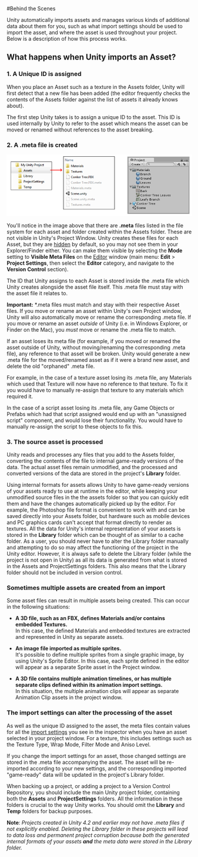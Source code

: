 #Behind the Scenes

Unity automatically imports assets and manages various kinds of additional data about them for you, such as what import settings should be used to import the asset, and where the asset is used throughout your project. Below is a description of how this process works.

## What happens when Unity imports an Asset?

### 1. A Unique ID is assigned

When you place an Asset such as a texture in the Assets folder, Unity will first detect that a new file has been added (the editor frequently checks the contents of the Assets folder against the list of assets it already knows about).

The first step Unity takes is to assign a unique ID to the asset. This ID is used internally by Unity to refer to the asset which means the asset can be moved or renamed without references to the asset breaking.

### 2. A .meta file is created

![The relationship between the Assets Folder in your Unity Project on your computer, and the Project Window within Unity](../uploads/Main/AssetWorkflowFolderAndProjectWindow.png)

You'll notice in the image above that there are **.meta** files listed in the file system for each asset and folder created within the Assets folder. These are not visible in Unity's Project Window. Unity creates these files for each Asset, but they are [hidden](https://en.wikipedia.org/wiki/Hidden_file_and_hidden_directory) by default, so you may not see them in your Explorer/Finder either. You can make them visible by selecting the **Mode** setting to **Visible Meta Files** on the [Editor](class-EditorManager) window (main menu: **Edit** > **Project Settings**, then select the **Editor** category, and navigate to the **Version Control** section).

The ID that Unity assigns to each Asset is stored inside the .meta file which Unity creates alongside the asset file itself. This .meta file must stay with the asset file it relates to.

**Important:** *.meta files must match and stay with their respective Asset files. If you move or rename an asset within Unity's own Project window, Unity will also automatically move or rename the corresponding .meta file. If you move or rename an asset *outside* of Unity (i.e. in Windows Explorer, or Finder on the Mac), you *must* move or rename the .meta file to match.

If an asset loses its meta file (for example, if you moved or renamed the asset outside of Unity, without moving/renaming the corresponding .meta file), any reference to that asset will be broken. Unity would generate a new .meta file for the moved/renamed asset as if it were a brand new asset, and delete the old "orphaned" .meta file.

For example, in the case of a texture asset losing its .meta file, any Materials which used that Texture will now have no reference to that texture. To fix it you would have to manually re-assign that texture to any materials which required it.

In the case of a script asset losing its .meta file, any Game Objects or Prefabs which had that script assigned would end up with an "unassigned script" component, and would lose their functionality. You would have to manually re-assign the script to these objects to fix this.


### 3. The source asset is processed

Unity reads and processes any files that you add to the Assets folder, converting the contents of the file to internal game-ready versions of the data. The actual asset files remain unmodified, and the processed and converted versions of the data are stored in the project's **Library** folder.

Using internal formats for assets allows Unity to have game-ready versions of your assets ready to use at runtime in the editor, while keeping your unmodified source files in the the assets folder so that you can quickly edit them and have the changes automatically picked up by the editor. For example, the Photoshop file format is convenient to work with and can be saved directly into your Assets folder, but hardware such as mobile devices and PC graphics cards can't accept that format directly to render as textures. All the data for Unity's internal representation of your assets is stored in the __Library__ folder which can be thought of as similar to a cache folder. As a user, you should never have to alter the Library folder manually and attempting to do so may affect the functioning of the project in the Unity editor. However, it is always safe to delete the Library folder (while the project is not open in Unity) as all its data is generated from what is stored in the Assets and ProjectSettings folders. This also means that the Library folder should not be included in version control.


### Sometimes multiple assets are created from an import

Some asset files can result in multiple assets being created. This can occur in the following situations:

* **A 3D file, such as an FBX, defines Materials and/or contains embedded Textures.**  
In this case, the defined Materials and embedded textures are extracted and represented in Unity as separate assets.  

* **An image file imported as multiple sprites.**  
  It's possible to define multiple sprites from a single graphic image, by using Unity's Sprite Editor. In this case, each sprite defined in the editor will appear as a separate Sprite asset in the Project window.  
  
* **A 3D file contains multiple animation timelines, or has multiple separate clips defined within its animation import settings.**  
In this situation, the multiple animation clips will appear as separate Animation Clip assets in the project window.  


### The import settings can alter the processing of the asset

As well as the unique ID assigned to the asset, the meta files contain values for all the [import settings](class-FBXImporter) you see in the inspector when you have an asset selected in your project window. For a texture, this includes settings such as the Texture Type, Wrap Mode, Filter Mode and Aniso Level.

If you change the import settings for an asset, those changed settings are stored in the .meta file accompanying the asset. The asset will be re-imported according to your new settings, and the corresponding imported "game-ready" data will be updated in the project's Library folder.

When backing up a project, or adding a project to a Version Control Repository, you should include the main Unity project folder, containing both the __Assets__ and __ProjectSettings__ folders. All the information in these folders is crucial to the way Unity works. You should omit the __Library__ and __Temp__ folders for backup purposes.

**Note**: *Projects created in Unity 4.2 and earlier may not have .meta files if not explicitly enabled. Deleting the Library folder in these projects will lead to data loss and permanent project corruption because both the generated internal formats of your assets **and** the meta data were stored in the Library folder.*

